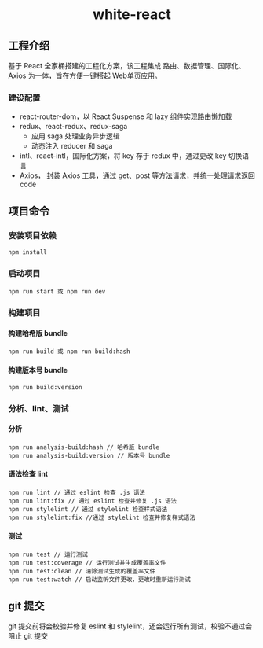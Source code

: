 <h1 align="center">white-react</h1>

## 工程介绍
基于 React 全家桶搭建的工程化方案，该工程集成 路由、数据管理、国际化、Axios 为一体，旨在方便一键搭起 Web单页应用。

### 建设配置
- react-router-dom，以 React Suspense 和 lazy 组件实现路由懒加载
- redux、react-redux、redux-saga
  - 应用 saga 处理业务异步逻辑
  - 动态注入 reducer 和 saga
- intl、react-intl，国际化方案，将 key 存于 redux 中，通过更改 key 切换语言
- Axios， 封装 Axios 工具，通过 get、post 等方法请求，并统一处理请求返回 code

## 项目命令

### 安装项目依赖
```
npm install
```

### 启动项目
```
npm run start 或 npm run dev
```

### 构建项目
#### 构建哈希版 bundle
```
npm run build 或 npm run build:hash
```

#### 构建版本号 bundle
```
npm run build:version
```

### 分析、lint、测试
#### 分析
```
npm run analysis-build:hash // 哈希版 bundle
npm run analysis-build:version // 版本号 bundle
```

#### 语法检查 lint
```
npm run lint // 通过 eslint 检查 .js 语法
npm run lint:fix // 通过 eslint 检查并修复 .js 语法
npm run stylelint // 通过 stylelint 检查样式语法
npm run stylelint:fix //通过 stylelint 检查并修复样式语法
```

#### 测试
```
npm run test // 运行测试
npm run test:coverage // 运行测试并生成覆盖率文件
npm run test:clean // 清除测试生成的覆盖率文件
npm run test:watch // 启动监听文件更改，更改时重新运行测试
```

## git 提交
git 提交前将会校验并修复 eslint 和 stylelint，还会运行所有测试，校验不通过会阻止 git 提交
